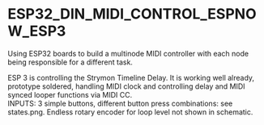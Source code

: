 # ESP32_DIN_MIDI_CONTROL_ESPNOW_ESP3

Using ESP32 boards to build a multinode MIDI controller with each node being responsible for a different task. 

ESP 3 is controlling the Strymon Timeline Delay. It is working well already, prototype soldered, handling MIDI clock and controlling delay and MIDI synced looper functions via MIDI CC.<br>
INPUTS: 3 simple buttons, different button press combinations: see states.png. Endless rotary encoder for loop level not shown in schematic. <br>

